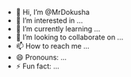- 👋 Hi, I’m @MrDokusha
- 👀 I’m interested in ...
- 🌱 I’m currently learning ...
- 💞️ I’m looking to collaborate on ...
- 📫 How to reach me ...
- 😄 Pronouns: ...
- ⚡ Fun fact: ...

<!---
MrDokusha/MrDokusha is a ✨ special ✨ repository because its `README.md` (this file) appears on your GitHub profile.
You can click the Preview link to take a look at your changes.
--->
